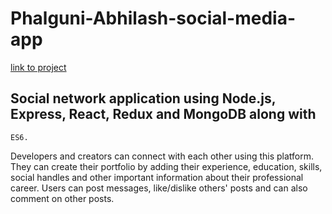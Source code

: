 # Phalguni-Abhilash-social-media-app

[link to project](https://agile-dusk-99304.herokuapp.com/)

##	Social network application using Node.js, Express, React, Redux and MongoDB along with
	ES6.

Developers and creators can connect with each other using this platform. They can
create their portfolio by adding their experience, education, skills, social handles and
other important information about their professional career.
Users can post messages, like/dislike others&#39; posts and can also comment on other
posts.